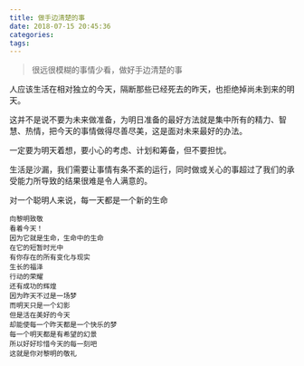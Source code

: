 ```yaml
---
title: 做手边清楚的事
date: 2018-07-15 20:45:36
categories:
tags:
---
```

> 很远很模糊的事情少看，做好手边清楚的事

人应该生活在相对独立的今天，隔断那些已经死去的昨天，也拒绝掉尚未到来的明天。

这并不是说不要为未来做准备，为明日准备的最好方法就是集中所有的精力、智慧、热情，把今天的事情做得尽善尽美，这是面对未来最好的办法。

一定要为明天着想，要小心的考虑、计划和筹备，但不要担忧。

生活是沙漏，我们需要让事情有条不紊的运行，同时做或关心的事超过了我们的承受能力所导致的结果很难是令人满意的。

对一个聪明人来说，每一天都是一个新的生命

```
向黎明致敬
看着今天！
因为它就是生命，生命中的生命
在它的短暂时光中
有你存在的所有变化与现实
生长的福泽
行动的荣耀
还有成功的辉煌
因为昨天不过是一场梦
而明天只是一个幻影
但是活在美好的今天
却能使每一个昨天都是一个快乐的梦
每一个明天都是有希望的幻景
所以好好珍惜今天的每一刻吧
这就是你对黎明的敬礼
```
